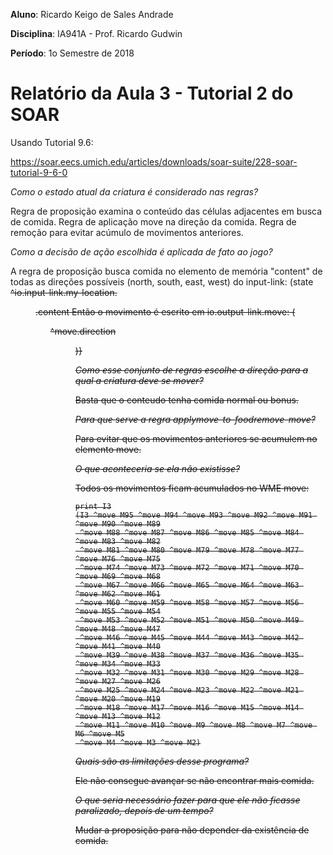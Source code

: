 **Aluno**: Ricardo Keigo de Sales Andrade

**Disciplina**: IA941A - Prof. Ricardo Gudwin

**Período**: 1o Semestre de 2018

# Relatório da Aula 3 - Tutorial 2 do SOAR

Usando Tutorial 9.6:

https://soar.eecs.umich.edu/articles/downloads/soar-suite/228-soar-tutorial-9-6-0

_Como o estado atual da criatura é considerado nas regras?_

Regra de proposição examina o conteúdo das células adjacentes em busca de comida.
Regra de aplicação move na direção da comida.
Regra de remoção para evitar acúmulo de movimentos anteriores.

_Como a decisão de ação escolhida é aplicada de fato ao jogo?_

A regra de proposição busca comida no elemento de memória "content"
de todas as direções possíveis (north, south, east, west) do input-link:
   (state <s> ^io.input-link.my-location.<dir>.content 
Então o movimento é escrito em io.output-link.move:
   (<ol> ^move.direction <dir>)}

_Como esse conjunto de regras escolhe a direção para a qual a criatura deve se mover?_

Basta que o conteudo tenha comida normal ou bonus.

_Para que serve a regra apply*move-to-food*remove-move?_

Para evitar que os movimentos anteriores se acumulem no elemento move.

_O que aconteceria se ela não existisse?_

Todos os movimentos ficam acumulados no WME move:

```
print I3
(I3 ^move M95 ^move M94 ^move M93 ^move M92 ^move M91 ^move M90 ^move M89
 ^move M88 ^move M87 ^move M86 ^move M85 ^move M84 ^move M83 ^move M82
 ^move M81 ^move M80 ^move M79 ^move M78 ^move M77 ^move M76 ^move M75
 ^move M74 ^move M73 ^move M72 ^move M71 ^move M70 ^move M69 ^move M68
 ^move M67 ^move M66 ^move M65 ^move M64 ^move M63 ^move M62 ^move M61
 ^move M60 ^move M59 ^move M58 ^move M57 ^move M56 ^move M55 ^move M54
 ^move M53 ^move M52 ^move M51 ^move M50 ^move M49 ^move M48 ^move M47
 ^move M46 ^move M45 ^move M44 ^move M43 ^move M42 ^move M41 ^move M40
 ^move M39 ^move M38 ^move M37 ^move M36 ^move M35 ^move M34 ^move M33
 ^move M32 ^move M31 ^move M30 ^move M29 ^move M28 ^move M27 ^move M26
 ^move M25 ^move M24 ^move M23 ^move M22 ^move M21 ^move M20 ^move M19
 ^move M18 ^move M17 ^move M16 ^move M15 ^move M14 ^move M13 ^move M12
 ^move M11 ^move M10 ^move M9 ^move M8 ^move M7 ^move M6 ^move M5
 ^move M4 ^move M3 ^move M2)
```

_Quais são as limitações desse programa?_

Ele não consegue avançar se não encontrar mais comida.

_O que seria necessário fazer para que ele não ficasse paralizado, depois de um tempo?_

Mudar a proposição para não depender da existência de comida.

